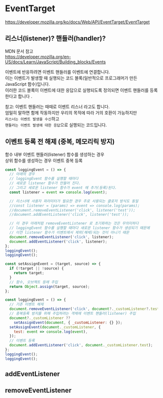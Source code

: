 # EventTarget

https://developer.mozilla.org/ko/docs/Web/API/EventTarget/EventTarget

## 리스너(listener)? 핸들러(handler)?

MDN 문서 참고  
https://developer.mozilla.org/en-US/docs/Learn/JavaScript/Building_blocks/Events

이벤트에 반응하려면 이벤트 핸들러를 이벤트에 연결합니다.  
이는 이벤트가 발생할 때 실행되는 코드 블록(일반적으로 프로그래머가 만든 JavaScript 함수)입니다.  
이러한 코드 블록이 이벤트에 대한 응답으로 실행되도록 정의되면 이벤트 핸들러를 등록 한다고 합니다 .

참고: 이벤트 핸들러는 때때로 이벤트 리스너 라고도 합니다.  
엄밀히 말하면 함께 작동하지만 우리의 목적에 따라 거의 호환이 가능하지만  
`리스너는 이벤트 발생을 수신`하고  
`핸들러는 이벤트 발생에 대한 응답`으로 실행되는 코드입니다.

## 이벤트 등록 전 해제 (중복, 메모리릭 방지)

함수 내부 이벤트 핸들러(listener) 함수를 생성하는 경우  
상위 함수를 생성하는 경우 이벤트 중복 등록

```javascript
const loggingEvent = () => {
  // 아래의 경우
  // loggingEvent 함수를 실행할 때마다
  // 새로운 listener 함수가 만들어 진다.
  // 그리고 새로운 listener 함수가 event 에 추가(등록)된다.
  const listener = event => console.log(event);

  // 리스너에 사용자 파라미터가 필요한 경우 주로 사용되는 클로저 방식도 동일
  //const listener = (params) => event => console.log(params);
  //document.removeEventListener('click', listener('test'));
  //document.addEventListener('click', listener('test'));

  // 이 경우 아래처럼 removeEventListener 로 초기화하는 것은 무의미하다
  // loggingEvent 함수를 실행할 때마다 새로운 listener 함수가 생성되기 때문에
  // 이전 listener 함수가 이벤트에서 제외(해제)되는 것이 아니기 때문
  document.removeEventListener('click', listener);
  document.addEventListener('click', listener);
};
loggingEvent();
loggingEvent();
```

```javascript
const setAssignEvent = (target, source) => {
  if (!target || !source) {
    return target;
  }
  // 함수, 오브젝트 등에 주입
  return Object.assign(target, source);
};

const loggingEvent = () => {
  // 기존 이벤트 해제
  document.removeEventListener('click', document?._customListener?.test);
  // 중복등록 방지를 위해 주입하려는 객체에 이벤트 핸들러(listener) 주입
  document?._customListener ??
    setAssignEvent(document, { _customListener: {} });
  setAssignEvent(document._customListener, {
    test: event => console.log(event),
  });
  // 이벤트 등록
  document.addEventListener('click', document._customListener.test);
};
loggingEvent();
loggingEvent();
```

## addEventListener

## removeEventListener
